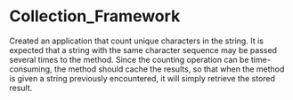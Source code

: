 # Collection_Framework
Created an application that count unique characters  in the string. It is expected that a string with the same character sequence may be passed several times to the method. Since the counting operation can be time-consuming, the method should cache the results, so that when the method is given a string previously encountered, it will simply retrieve the stored result.
